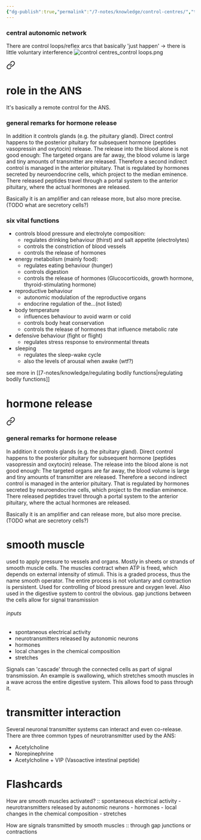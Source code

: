 ```yaml
---
{"dg-publish":true,"permalink":"/7-notes/knowledge/control-centres/","tags":["uni/fmb/ans"]}
---
```



### central autonomic network
There are control loops/reflex arcs that basically 'just happen' → there is little voluntary interference
![control centres_control loops.png](/img/user/7-notes/knowledge/images/control%20centres_control%20loops.png)


<div class="transclusion internal-embed is-loaded"><a class="markdown-embed-link" href="/7-notes/knowledge/hypothalamus/#role-in-the-ans" aria-label="Open link"><svg xmlns="http://www.w3.org/2000/svg" width="24" height="24" viewBox="0 0 24 24" fill="none" stroke="currentColor" stroke-width="2" stroke-linecap="round" stroke-linejoin="round" class="svg-icon lucide-link"><path d="M10 13a5 5 0 0 0 7.54.54l3-3a5 5 0 0 0-7.07-7.07l-1.72 1.71"></path><path d="M14 11a5 5 0 0 0-7.54-.54l-3 3a5 5 0 0 0 7.07 7.07l1.71-1.71"></path></svg></a><div class="markdown-embed">



# role in the ANS
It's basically a remote control for the ANS. 
### general remarks for hormone release
In addition it controls glands (e.g. the pituitary gland). Direct control happens to the posterior pituitary for subsequent hormone (peptides vasopressin and oxytocin) release. The release into the blood alone is not good enough: The targeted organs are far away, the blood volume is large and tiny amounts of transmitter are released. Therefore a second indirect control is managed in the anterior pituitary. That is regulated by hormones secreted by neuroendocrine cells, which project to the median eminence. There released peptides travel through a portal system to the anterior pituitary, where the actual hormones are released. 

Basically it is an amplifier and can release more, but also more precise. (TODO what are secretory cells?)

### six vital functions
- controls blood pressure and electrolyte composition: 
	- regulates drinking behaviour (thirst) and salt appetite (electrolytes)
	- controls the constriction of blood vessels
	- controls the release of hormones
- energy metabolism (mainly food):
	- regulates eating behaviour (hunger)
	- controls digestion
	- controls the release of hormones (Glucocorticoids, growth hormone, thyroid-stimulating hormone)
- reproductive behaviour
	- autonomic modulation of the reproductive organs
	- endocrine regulation of the...(not listed)
- body temperature
	- influences behaviour to avoid warm or cold
	- controls body heat conservation
	- controls the release of hormones that influence metabolic rate
- defensive behaviour (fight or flight)
	- regulates stress response to environmental threats
- sleeping
	- regulates the sleep-wake cycle
	- also the levels of arousal when awake (wtf?)

see more in [[7-notes/knowledge/regulating bodily functions\|regulating bodily functions]]



</div></div>




<div class="transclusion internal-embed is-loaded"><div class="markdown-embed">




# hormone release

<div class="transclusion internal-embed is-loaded"><a class="markdown-embed-link" href="/7-notes/knowledge/hypothalamus/#general-remarks-for-hormone-release" aria-label="Open link"><svg xmlns="http://www.w3.org/2000/svg" width="24" height="24" viewBox="0 0 24 24" fill="none" stroke="currentColor" stroke-width="2" stroke-linecap="round" stroke-linejoin="round" class="svg-icon lucide-link"><path d="M10 13a5 5 0 0 0 7.54.54l3-3a5 5 0 0 0-7.07-7.07l-1.72 1.71"></path><path d="M14 11a5 5 0 0 0-7.54-.54l-3 3a5 5 0 0 0 7.07 7.07l1.71-1.71"></path></svg></a><div class="markdown-embed">



### general remarks for hormone release
In addition it controls glands (e.g. the pituitary gland). Direct control happens to the posterior pituitary for subsequent hormone (peptides vasopressin and oxytocin) release. The release into the blood alone is not good enough: The targeted organs are far away, the blood volume is large and tiny amounts of transmitter are released. Therefore a second indirect control is managed in the anterior pituitary. That is regulated by hormones secreted by neuroendocrine cells, which project to the median eminence. There released peptides travel through a portal system to the anterior pituitary, where the actual hormones are released. 

Basically it is an amplifier and can release more, but also more precise. (TODO what are secretory cells?)


</div></div>


# smooth muscle
used to apply pressure to vessels and organs. Mostly in sheets or strands of smooth muscle cells. The muscles contract when ATP is freed, which depends on external intensity of stimuli. This is a graded process, thus the name smooth operator.
The entire process is not voluntary and contraction is persistent.
Used for controlling of blood pressure and oxygen level. Also used in the digestive system to control the obvious.
gap junctions between the cells allow for signal transmission
###### inputs
- spontaneous electrical activity
- neurotransmitters released by autonomic neurons
- hormones
- local changes in the chemical composition
- stretches

Signals can 'cascade' through the connected cells as part of signal transmission. An example is swallowing, which stretches smooth muscles in a wave across the entire digestive system. This allows food to pass through it.

# transmitter interaction
Several neuronal transmitter systems can interact and even co-release. There are three common types of neurotransmitter used by the ANS:
- Acetylcholine
- Norepinephrine
- Acetylcholine + VIP (Vasoactive intestinal peptide)

# Flashcards
How are smooth muscles activated? :: spontaneous electrical activity - neurotransmitters released by autonomic neurons - hormones - local changes in the chemical composition - stretches
<!--SR:!2024-01-12,1,230-->
How are signals transmitted by smooth muscles :: through gap junctions or contractions
<!--SR:!2024-01-12,1,230-->


</div></div>

